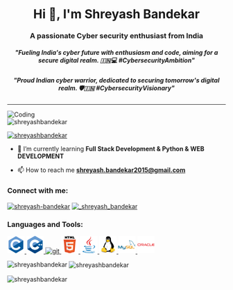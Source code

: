 <h1 align="center">Hi 👋, I'm Shreyash Bandekar</h1>
<h3 align="center">A passionate Cyber security  enthusiast from India</h3>
<h5 align="center">"Fueling India's cyber future with enthusiasm and code, aiming for a secure digital realm. 🇮🇳💻 #CybersecurityAmbition"</h5> 
<h5 align="center">"Proud Indian cyber warrior, dedicated to securing tomorrow's digital realm. 🛡️🇮🇳 #CybersecurityVisionary"</h5>
<hr>
<img align="right" alt="Coding" width="1000" src="https://www.rbi.org.in/commonperson/English/images/CYBER%20SECURITY%20GIF_ENG_04.gif">

<p align="left"> <img src="https://komarev.com/ghpvc/?username=shreyashbandekar&label=Profile%20views&color=0e75b6&style=flat" alt="shreyashbandekar" /> </p>

<p align="left"> <a href="https://github.com/ryo-ma/github-profile-trophy"><img src="https://github-profile-trophy.vercel.app/?username=shreyashbandekar" alt="shreyashbandekar" /></a> </p>

- 🌱 I’m currently learning **Full Stack Development & Python & WEB DEVELOPMENT**

- 📫 How to reach me **shreyash.bandekar2015@gmail.com**

<h3 align="left">Connect with me:</h3>
<p align="left">
<a href="https://linkedin.com/in/shreyash-bandekar" target="blank"><img align="center" src="https://raw.githubusercontent.com/rahuldkjain/github-profile-readme-generator/master/src/images/icons/Social/linked-in-alt.svg" alt="shreyash-bandekar" height="30" width="40" /></a>
<a href="https://instagram.com/_shreyash_bandekar" target="blank"><img align="center" src="https://raw.githubusercontent.com/rahuldkjain/github-profile-readme-generator/master/src/images/icons/Social/instagram.svg" alt="_shreyash_bandekar" height="30" width="40" /></a>
</p>

<h3 align="left">Languages and Tools:</h3>
<p align="left"> <a href="https://www.cprogramming.com/" target="_blank" rel="noreferrer"> <img src="https://raw.githubusercontent.com/devicons/devicon/master/icons/c/c-original.svg" alt="c" width="40" height="40"/> </a> <a href="https://www.w3schools.com/cpp/" target="_blank" rel="noreferrer"> <img src="https://raw.githubusercontent.com/devicons/devicon/master/icons/cplusplus/cplusplus-original.svg" alt="cplusplus" width="40" height="40"/> </a> <a href="https://git-scm.com/" target="_blank" rel="noreferrer"> <img src="https://www.vectorlogo.zone/logos/git-scm/git-scm-icon.svg" alt="git" width="40" height="40"/> </a> <a href="https://www.w3.org/html/" target="_blank" rel="noreferrer"> <img src="https://raw.githubusercontent.com/devicons/devicon/master/icons/html5/html5-original-wordmark.svg" alt="html5" width="40" height="40"/> </a> <a href="https://www.java.com" target="_blank" rel="noreferrer"> <img src="https://raw.githubusercontent.com/devicons/devicon/master/icons/java/java-original.svg" alt="java" width="40" height="40"/> </a> <a href="https://www.linux.org/" target="_blank" rel="noreferrer"> <img src="https://raw.githubusercontent.com/devicons/devicon/master/icons/linux/linux-original.svg" alt="linux" width="40" height="40"/> </a> <a href="https://www.mysql.com/" target="_blank" rel="noreferrer"> <img src="https://raw.githubusercontent.com/devicons/devicon/master/icons/mysql/mysql-original-wordmark.svg" alt="mysql" width="40" height="40"/> </a> <a href="https://www.oracle.com/" target="_blank" rel="noreferrer"> <img src="https://raw.githubusercontent.com/devicons/devicon/master/icons/oracle/oracle-original.svg" alt="oracle" width="40" height="40"/> </a> </p>

<p><img align="left" src="https://github-readme-stats.vercel.app/api/top-langs?username=shreyashbandekar&show_icons=true&locale=en&layout=compact" alt="shreyashbandekar" /></p>

<p>&nbsp;<img align="center" src="https://github-readme-stats.vercel.app/api?username=shreyashbandekar&show_icons=true&locale=en" alt="shreyashbandekar" /></p>

<p><img align="center" src="https://github-readme-streak-stats.herokuapp.com/?user=shreyashbandekar&" alt="shreyashbandekar" /></p>
